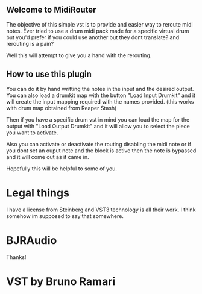 ## Welcome to MidiRouter

The objective of this simple vst is to provide and easier way to reroute midi notes.
Ever tried to use a drum midi pack made for a specific virtual drum but you'd prefer if you could use another but they dont translate? and rerouting is a pain?

Well this will attempt to give you a hand with the rerouting.

## How to use this plugin
You can do it by hand writting the notes in the input and the desired output.
You can also load a drumkit map with the button "Load Input Drumkit" and it will create the input mapping required with the names provided. (this works with drum map obtained from Reaper Stash)

Then if you have a specific drum vst in  mind you can load the map for the output with "Load Output Drumkit" and it will allow you to select the piece you want to activate.

Also you can activate or deactivate the routing disabling the midi note or if you dont set an ouput note and the block is active then the note is bypassed and it will come out as it came in.

Hopefully this will be helpful to some of you.

# Legal things
I have a license from Steinberg and VST3 technology is all their work. 
I think somehow im supposed to say that somewhere.

# BJRAudio
Thanks!

# VST by Bruno Ramari
